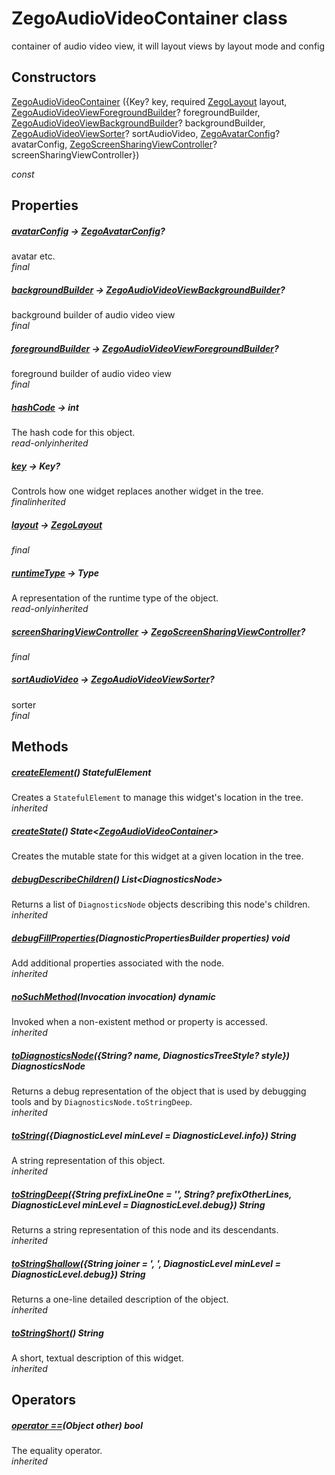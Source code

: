 


# ZegoAudioVideoContainer class









<p>container of audio video view,
it will layout views by layout mode and config</p>




## Constructors

[ZegoAudioVideoContainer](../zego_uikit_prebuilt_live_audio_room/ZegoAudioVideoContainer/ZegoAudioVideoContainer.md) ({Key? key, required [ZegoLayout](../zego_uikit_prebuilt_live_audio_room/ZegoLayout-class.md) layout, [ZegoAudioVideoViewForegroundBuilder](../zego_uikit_prebuilt_live_audio_room/ZegoAudioVideoViewForegroundBuilder.md)? foregroundBuilder, [ZegoAudioVideoViewBackgroundBuilder](../zego_uikit_prebuilt_live_audio_room/ZegoAudioVideoViewBackgroundBuilder.md)? backgroundBuilder, [ZegoAudioVideoViewSorter](../zego_uikit_prebuilt_live_audio_room/ZegoAudioVideoViewSorter.md)? sortAudioVideo, [ZegoAvatarConfig](../zego_uikit_prebuilt_live_audio_room/ZegoAvatarConfig-class.md)? avatarConfig, [ZegoScreenSharingViewController](../zego_uikit_prebuilt_live_audio_room/ZegoScreenSharingViewController-class.md)? screenSharingViewController})

  _const_ 


## Properties

##### [avatarConfig](../zego_uikit_prebuilt_live_audio_room/ZegoAudioVideoContainer/avatarConfig.md) &#8594; [ZegoAvatarConfig](../zego_uikit_prebuilt_live_audio_room/ZegoAvatarConfig-class.md)?



avatar etc.  
_<span class="feature">final</span>_



##### [backgroundBuilder](../zego_uikit_prebuilt_live_audio_room/ZegoAudioVideoContainer/backgroundBuilder.md) &#8594; [ZegoAudioVideoViewBackgroundBuilder](../zego_uikit_prebuilt_live_audio_room/ZegoAudioVideoViewBackgroundBuilder.md)?



background builder of audio video view  
_<span class="feature">final</span>_



##### [foregroundBuilder](../zego_uikit_prebuilt_live_audio_room/ZegoAudioVideoContainer/foregroundBuilder.md) &#8594; [ZegoAudioVideoViewForegroundBuilder](../zego_uikit_prebuilt_live_audio_room/ZegoAudioVideoViewForegroundBuilder.md)?



foreground builder of audio video view  
_<span class="feature">final</span>_



##### [hashCode](../zego_uikit_prebuilt_live_audio_room/ZegoAudioVideoContainer/hashCode.md) &#8594; int



The hash code for this object.  
_<span class="feature">read-only</span><span class="feature">inherited</span>_



##### [key](../zego_uikit_prebuilt_live_audio_room/ZegoAudioVideoContainer/key.md) &#8594; Key?



Controls how one widget replaces another widget in the tree.  
_<span class="feature">final</span><span class="feature">inherited</span>_



##### [layout](../zego_uikit_prebuilt_live_audio_room/ZegoAudioVideoContainer/layout.md) &#8594; [ZegoLayout](../zego_uikit_prebuilt_live_audio_room/ZegoLayout-class.md)



  
_<span class="feature">final</span>_



##### [runtimeType](../zego_uikit_prebuilt_live_audio_room/ZegoAudioVideoContainer/runtimeType.md) &#8594; Type



A representation of the runtime type of the object.  
_<span class="feature">read-only</span><span class="feature">inherited</span>_



##### [screenSharingViewController](../zego_uikit_prebuilt_live_audio_room/ZegoAudioVideoContainer/screenSharingViewController.md) &#8594; [ZegoScreenSharingViewController](../zego_uikit_prebuilt_live_audio_room/ZegoScreenSharingViewController-class.md)?



  
_<span class="feature">final</span>_



##### [sortAudioVideo](../zego_uikit_prebuilt_live_audio_room/ZegoAudioVideoContainer/sortAudioVideo.md) &#8594; [ZegoAudioVideoViewSorter](../zego_uikit_prebuilt_live_audio_room/ZegoAudioVideoViewSorter.md)?



sorter  
_<span class="feature">final</span>_





## Methods

##### [createElement](../zego_uikit_prebuilt_live_audio_room/ZegoAudioVideoContainer/createElement.md)() StatefulElement



Creates a <code>StatefulElement</code> to manage this widget's location in the tree.  
_<span class="feature">inherited</span>_



##### [createState](../zego_uikit_prebuilt_live_audio_room/ZegoAudioVideoContainer/createState.md)() State&lt;[ZegoAudioVideoContainer](../zego_uikit_prebuilt_live_audio_room/ZegoAudioVideoContainer-class.md)>



Creates the mutable state for this widget at a given location in the tree.  




##### [debugDescribeChildren](../zego_uikit_prebuilt_live_audio_room/ZegoAudioVideoContainer/debugDescribeChildren.md)() List&lt;DiagnosticsNode>



Returns a list of <code>DiagnosticsNode</code> objects describing this node's
children.  
_<span class="feature">inherited</span>_



##### [debugFillProperties](../zego_uikit_prebuilt_live_audio_room/ZegoAudioVideoContainer/debugFillProperties.md)(DiagnosticPropertiesBuilder properties) void



Add additional properties associated with the node.  
_<span class="feature">inherited</span>_



##### [noSuchMethod](../zego_uikit_prebuilt_live_audio_room/ZegoAudioVideoContainer/noSuchMethod.md)(Invocation invocation) dynamic



Invoked when a non-existent method or property is accessed.  
_<span class="feature">inherited</span>_



##### [toDiagnosticsNode](../zego_uikit_prebuilt_live_audio_room/ZegoAudioVideoContainer/toDiagnosticsNode.md)({String? name, DiagnosticsTreeStyle? style}) DiagnosticsNode



Returns a debug representation of the object that is used by debugging
tools and by <code>DiagnosticsNode.toStringDeep</code>.  
_<span class="feature">inherited</span>_



##### [toString](../zego_uikit_prebuilt_live_audio_room/ZegoAudioVideoContainer/toString.md)({DiagnosticLevel minLevel = DiagnosticLevel.info}) String



A string representation of this object.  
_<span class="feature">inherited</span>_



##### [toStringDeep](../zego_uikit_prebuilt_live_audio_room/ZegoAudioVideoContainer/toStringDeep.md)({String prefixLineOne = '', String? prefixOtherLines, DiagnosticLevel minLevel = DiagnosticLevel.debug}) String



Returns a string representation of this node and its descendants.  
_<span class="feature">inherited</span>_



##### [toStringShallow](../zego_uikit_prebuilt_live_audio_room/ZegoAudioVideoContainer/toStringShallow.md)({String joiner = ', ', DiagnosticLevel minLevel = DiagnosticLevel.debug}) String



Returns a one-line detailed description of the object.  
_<span class="feature">inherited</span>_



##### [toStringShort](../zego_uikit_prebuilt_live_audio_room/ZegoAudioVideoContainer/toStringShort.md)() String



A short, textual description of this widget.  
_<span class="feature">inherited</span>_





## Operators

##### [operator ==](../zego_uikit_prebuilt_live_audio_room/ZegoAudioVideoContainer/operator_equals.md)(Object other) bool



The equality operator.  
_<span class="feature">inherited</span>_















